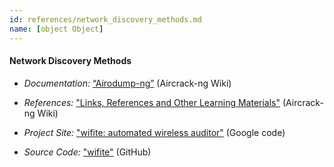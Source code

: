 ```yaml
---
id: references/network_discovery_methods.md
name: [object Object]
---
```


#### Network Discovery Methods

  * *Documentation:* [“Airodump-ng”](http://www.aircrack-ng.org/doku.php?id=airodump-ng) (Aircrack-ng Wiki)

  * *References:* ["Links, References and Other Learning Materials"](http://www.aircrack-ng.org/doku.php?id=links) (Aircrack-ng Wiki)

  * *Project Site:* ["wifite: automated wireless auditor"](https://code.google.com/p/wifite/) (Google code)

  * *Source Code:* ["wifite"](https://github.com/derv82/wifite) (GitHub)

